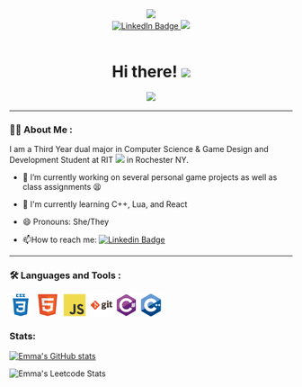 <!--
**EmmaD9/EmmaD9** is a ✨ _special_ ✨ repository because its `README.md` (this file) appears on your GitHub profile.

Here are some ideas to get you started:
-->
<div id="header" align="center">
  <img src="https://i.giphy.com/media/v1.Y2lkPTc5MGI3NjExbTBzcmhyc2ZtNzBiNHdidGZjdzM2bDd4NHhwemIxMmp0dXNiMWhnaiZlcD12MV9pbnRlcm5hbF9naWZfYnlfaWQmY3Q9Zw/LHZyixOnHwDDy/giphy.gif" width="200"/>

<div id="badges">
  <a href = "https://www.linkedin.com/in/emmaduprey/" target = "_blank">
  <img src="https://img.shields.io/badge/LinkedIn-blue?style=for-the-badge&logo=linkedin&logoColor=white" alt="LinkedIn Badge"/>
  </a>


  <a href = "https://emma.iduprey.com/" target = "_blank">
  <img src="https://img.shields.io/badge/Portfolio-blue?style=for-the-badge&&logoColor=white"/>
  </a>

</div>

<div>
  <img src="https://komarev.com/ghpvc/?username=emmad9&style=flat-square&color=blue" alt=""/>

</div>
<h1>
  Hi there!
  <img src="https://media.giphy.com/media/hvRJCLFzcasrR4ia7z/giphy.gif" width="30px"/>
</h1>
</div>

<div id = "body">
  <div align="center">
  <img src="https://i.giphy.com/media/v1.Y2lkPTc5MGI3NjExbWExdmRqOTJuNTl3dmIzM2E3NTFoZmlzbHQycHBkeDltbHo4amFwaCZlcD12MV9pbnRlcm5hbF9naWZfYnlfaWQmY3Q9Zw/wwg1suUiTbCY8H8vIA/giphy-downsized-large.gif" width="400" height="auto"/>
  </div>

  ---

  ### :woman_technologist: About Me :
  I am a Third Year dual major in Computer Science & Game Design and Development Student at RIT <img src="https://i.giphy.com/media/v1.Y2lkPTc5MGI3NjExdXVwb2l6eGVvdTQ3a3gybjZkdjNhcWFsYzN5OHprc3ltcnB1dmdyeiZlcD12MV9pbnRlcm5hbF9naWZfYnlfaWQmY3Q9cw/JqJaJ1Pw06PKOtGPnl/giphy.gif" width="30"> in Rochester NY.

- :telescope: I’m currently working on several personal game projects as well as class assignments 😫

- :seedling: I'm currently learning C++, Lua, and React

- 😄 Pronouns: She/They

- :mailbox:How to reach me: [![Linkedin Badge](https://img.shields.io/badge/-Emma-blue?style=flat&logo=Linkedin&logoColor=white)](https://www.linkedin.com/in/emmaduprey/)


---

### :hammer_and_wrench: Languages and Tools :
<div>
  <img src="https://github.com/devicons/devicon/blob/master/icons/css3/css3-plain-wordmark.svg"  title="CSS3" alt="CSS" width="40" height="40"/>&nbsp;
  <img src="https://github.com/devicons/devicon/blob/master/icons/html5/html5-original.svg" title="HTML5" alt="HTML" width="40" height="40"/>&nbsp;
  <img src="https://github.com/devicons/devicon/blob/master/icons/javascript/javascript-original.svg" title="JavaScript" alt="JavaScript" width="40" height="40"/>&nbsp;
  <img src="https://github.com/devicons/devicon/blob/master/icons/git/git-original-wordmark.svg" title="Git" **alt="Git" width="40" height="40"/>
  <img src="https://github.com/devicons/devicon/blob/master/icons/csharp/csharp-original.svg" title="CSharp" **alt="C Sharp" width="40" height="40"/>
  <img src="https://github.com/devicons/devicon/blob/master/icons/cplusplus/cplusplus-original.svg" title="cplusplus" **alt="Cplusplus" width="40" height="40"/>
</div>

### Stats:
[![Emma's GitHub stats](https://github-readme-stats.vercel.app/api?username=emmad9&show_icons=true&theme=radical)](https://github.com/emmad9/github-readme-stats)

![Emma's Leetcode Stats](https://leetcode-badge-sage.vercel.app/badge/emmad9?theme=dark)


</div>
